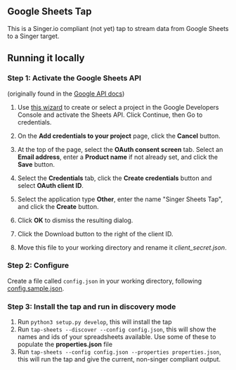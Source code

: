 ## Google Sheets Tap

This is a Singer.io compliant (not yet) tap to stream data from Google Sheets to a Singer target.

## Running it locally

### Step 1: Activate the Google Sheets API

 (originally found in the [Google API
 docs](https://developers.google.com/sheets/api/quickstart/python))
 
 1. Use [this
 wizard](https://console.developers.google.com/start/api?id=sheets.googleapis.com)
 to create or select a project in the Google Developers Console and
 activate the Sheets API. Click Continue, then Go to credentials.

 1. On the **Add credentials to your project** page, click the
 **Cancel** button.

 1. At the top of the page, select the **OAuth consent screen**
 tab. Select an **Email address**, enter a **Product name** if not
 already set, and click the **Save** button.

 1. Select the **Credentials** tab, click the **Create credentials**
 button and select **OAuth client ID**.

 1. Select the application type **Other**, enter the name "Singer
 Sheets Tap", and click the **Create** button.

 1. Click **OK** to dismiss the resulting dialog.

 1. Click the Download button to the right of the client ID.

 1. Move this file to your working directory and rename it
 *client_secret.json*.
 
 
 ### Step 2: Configure

Create a file called `config.json` in your working directory,
following [config.sample.json](config.sample.json).

### Step 3: Install the tap and run in discovery mode
1. Run `python3 setup.py develop`, this will install the tap
2. Run `tap-sheets --discover --config config.json`, this will show the names and ids of your spreadsheets available. Use some of these to populate the **properties.json** file
3. Run `tap-sheets --config config.json --properties properties.json`, this will run the tap and give the current, non-singer compliant output.
